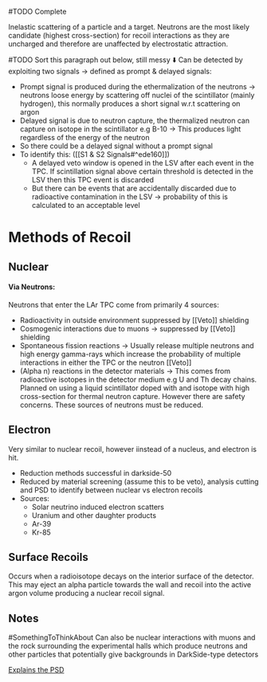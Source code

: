#TODO Complete

Inelastic scattering of a particle and a target.
Neutrons are the most likely candidate (highest cross-section) for recoil interactions as they are uncharged and therefore are unaffected by electrostatic attraction.


#TODO Sort this paragraph out below, still messy ⬇️
Can be detected by exploiting two signals → defined as prompt & delayed signals: 
-   Prompt signal is produced during the ethermalization of the neutrons → neutrons loose energy by scattering off nuclei of the scintillator (mainly hydrogen), this normally produces a short signal w.r.t scattering on argon
-   Delayed signal is due to neutron capture, the thermalized neutron can capture on isotope in the scintillator e.g B-10 → This produces light regardless of the energy of the neutron
-   So there could be a delayed signal without a prompt signal
-   To identify this: ([[S1 & S2 Signals#^ede160]])
	-   A delayed veto window is opened in the LSV after each event in the TPC. If scintillation signal above certain threshold is detected in the LSV then this TPC event is discarded
	-   But there can be events that are accidentally discarded due to radioactive contamination in the LSV → probability of this is calculated to an acceptable level


# Methods of Recoil
## Nuclear
#### Via Neutrons:
Neutrons that enter the LAr TPC come from primarily 4 sources:
-   Radioactivity in outside environment suppressed by [[Veto]] shielding
-   Cosmogenic interactions due to muons → suppressed by [[Veto]] shielding
-   Spontaneous fission reactions → Usually release multiple neutrons and high energy gamma-rays which increase the probability of multiple interactions in either the TPC or the neutron [[Veto]]
-   (Alpha n) reactions in the detector materials → This comes from radioactive isotopes in the detector medium e.g U and Th decay chains. Planned on using a liquid scintillator doped with and isotope with high cross-section for thermal neutron capture. However there are safety concerns.
These sources of neutrons must be reduced.

## Electron
Very similar to nuclear recoil, however iinstead of a nucleus, and electron is hit.
-   Reduction methods successful in darkside-50
-   Reduced by material screening (assume this to be veto), analysis cutting and PSD to identify between nuclear vs electron recoils
-   Sources:
	-   Solar neutrino induced electron scatters
	-   Uranium and other daughter products
	-   Ar-39
	-   Kr-85


## Surface Recoils
Occurs when a radioisotope decays on the interior surface of the detector. This may eject an alpha particle towards the wall and recoil into the active argon volume producing a nuclear recoil signal.


## Notes
#SomethingToThinkAbout Can also be nuclear interactions with muons and the rock surrounding the experimental halls which produce neutrons and other particles that potentially give backgrounds in DarkSide-type detectors

[Explains the PSD](https://www.pnnl.gov/main/publications/external/technical_reports/PNNL-21609.pdf)

